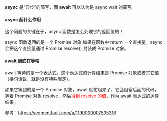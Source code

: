 **async** 是“异步”的简写，而 **await** 可以认为是 async wait 的简写。

#### async 起什么作用

这个问题的关键在于，async 函数是怎么处理它的返回值的！

async 函数返回的是一个 Promise 对象,如果在函数中 return 一个直接量，async 会把这个直接量通过 Promise.resolve() 封装成 Promise 对象。

#### await 到底在等啥

await 等待的是一个表达式，这个表达式的计算结果是 Promise 对象或者其它值（换句话说，就是没有特殊限定）。

如果它等到的是一个 Promise 对象，await 就忙起来了，它会阻塞后面的代码，等着 Promise 对象 resolve，然后<font color=#ff0000>得到 resolve 的值</font>，作为 await 表达式的运算结果。

参考：https://segmentfault.com/a/1190000007535316